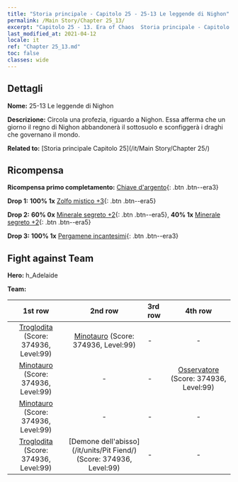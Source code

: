 ```yaml
---
title: "Storia principale - Capitolo 25 - 25-13 Le leggende di Nighon"
permalink: /Main Story/Chapter 25_13/
excerpt: "Capitolo 25 - 13. Era of Chaos  Storia principale - Capitolo 25_13. 25-13 Le leggende di Nighon"
last_modified_at: 2021-04-12
locale: it
ref: "Chapter 25_13.md"
toc: false
classes: wide
---
```


## Dettagli

 **Nome:** 25-13 Le leggende di Nighon

 **Descrizione:** Circola una profezia, riguardo a Nighon. Essa afferma che un giorno il regno di Nighon abbandonerà il sottosuolo e sconfiggerà i draghi che governano il mondo.

 **Related to:** [Storia principale Capitolo 25](/it/Main Story/Chapter 25/)

## Ricompensa

 **Ricompensa primo completamento:** [Chiave d'argento](/it/Items/con_693/){: .btn .btn--era3}

 **Drop 1:** **100% 1x** [Zolfo mistico +3](/it/Items/mat_85/){: .btn .btn--era5}

 **Drop 2:** **60% 0x** [Minerale segreto +2](/it/Items/mat_75/){: .btn .btn--era5}, **40% 1x** [Minerale segreto +2](/it/Items/mat_75/){: .btn .btn--era5}

 **Drop 3:** **100% 1x** [Pergamene incantesimi](/it/Items/con_694/){: .btn .btn--era3}


## Fight against Team
 **Hero:** h_Adelaide

 **Team:**


  | 1st row | 2nd row | 3rd row | 4th row |
  |:----:|:----:|:----|:----:|
  | [Troglodita](/it/units/Troglodyte/) (Score: 374936, Level:99)  | [Minotauro](/it/units/Minotaur/) (Score: 374936, Level:99)  | - | - |
  | [Minotauro](/it/units/Minotaur/) (Score: 374936, Level:99)  | - | - | [Osservatore](/it/units/Beholder/) (Score: 374936, Level:99)  |
  | [Minotauro](/it/units/Minotaur/) (Score: 374936, Level:99)  | - | - | - |
  | [Troglodita](/it/units/Troglodyte/) (Score: 374936, Level:99)  | [Demone dell'abisso](/it/units/Pit Fiend/) (Score: 374936, Level:99)  | - | - |


